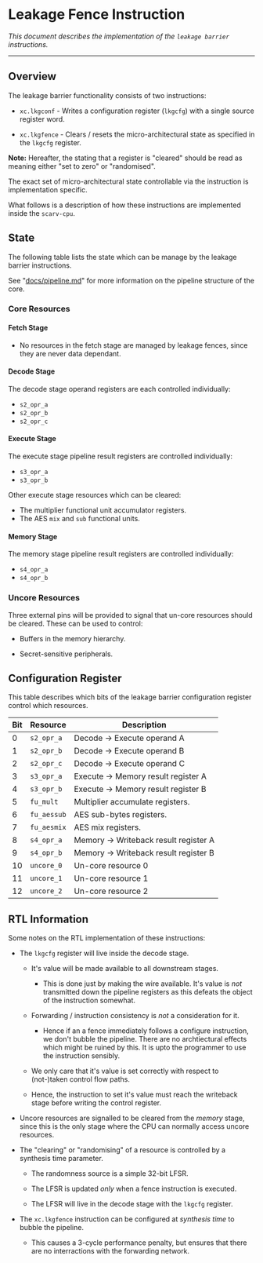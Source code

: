
# Leakage Fence Instruction

*This document describes the implementation of the `leakage barrier`
instructions.*

---

## Overview

The leakage barrier functionality consists of two instructions:

- `xc.lkgconf` - Writes a configuration register (`lkgcfg`) with a single
  source register word.

- `xc.lkgfence` - Clears / resets the micro-architectural state as
  specified in the `lkgcfg` register.

**Note:** Hereafter, the stating that a register is "cleared" should be
read as meaning either "set to zero" or "randomised".

The exact set of micro-architectural state controllable via the
instruction is implementation specific.

What follows is a description of how these instructions are implemented
inside the `scarv-cpu`.

## State

The following table lists the state which can be manage by the leakage
barrier instructions.

See "[docs/pipeline.md](pipeline.md)" for more information on the
pipeline structure of the core.

### Core Resources 

#### Fetch Stage

- No resources in the fetch stage are managed by leakage fences, since they
  are never data dependant.

#### Decode Stage

The decode stage operand registers are each controlled individually:

- `s2_opr_a`
- `s2_opr_b`
- `s2_opr_c`

#### Execute Stage

The execute stage pipeline result registers are controlled individually:

- `s3_opr_a`
- `s3_opr_b`

Other execute stage resources which can be cleared:

- The multiplier functional unit accumulator registers.
- The AES `mix` and `sub` functional units.

#### Memory Stage

The memory stage pipeline result registers are controlled individually:

- `s4_opr_a`
- `s4_opr_b`

### Uncore Resources

Three external pins will be provided to signal that un-core resources
should be cleared.
These can be used to control:

- Buffers in the memory hierarchy.

- Secret-sensitive peripherals.

## Configuration Register

This table describes which bits of the leakage barrier configuration
register control which resources.

Bit | Resource    | Description
----|-------------|----------------
0   | `s2_opr_a`  | Decode -> Execute operand A
1   | `s2_opr_b`  | Decode -> Execute operand B
2   | `s2_opr_c`  | Decode -> Execute operand C
3   | `s3_opr_a`  | Execute -> Memory result register A
4   | `s3_opr_b`  | Execute -> Memory result register B
5   | `fu_mult`   | Multiplier accumulate registers.
6   | `fu_aessub` | AES sub-bytes registers.
7   | `fu_aesmix` | AES mix registers.
8   | `s4_opr_a`  | Memory -> Writeback result register A
9   | `s4_opr_b`  | Memory -> Writeback result register B
10  | `uncore_0`  | Un-core resource 0
11  | `uncore_1`  | Un-core resource 1
12  | `uncore_2`  | Un-core resource 2

## RTL Information

Some notes on the RTL implementation of these instructions:

- The `lkgcfg` register will live inside the decode stage.

  - It's value will be made available to all downstream stages.
    
    - This is done just by making the wire available. It's value is
      *not* transmitted down the pipeline registers as this defeats the
      object of the instruction somewhat.

  - Forwarding / instruction consistency is *not* a consideration for it.

    - Hence if an a fence immediately follows a configure instruction, we
      don't bubble the pipeline. There are no archtiectural effects which
      might be ruined by this. It is upto the programmer to use the
      instruction sensibly.

  - We only care that it's value is set correctly with respect to (not-)taken
    control flow paths.

  - Hence, the instruction to set it's value must reach the writeback stage
    before writing the control register.

- Uncore resources are signalled to be cleared from the *memory* stage,
  since this is the only stage where the CPU can normally access
  uncore resources.

- The "clearing" or "randomising" of a resource is controlled by
  a synthesis time parameter.

  - The randomness source is a simple 32-bit LFSR.

  - The LFSR is updated *only* when a fence instruction is executed.

  - The LFSR will live in the decode stage with the `lkgcfg` register.

- The `xc.lkgfence` instruction can be configured at *synthesis time* to
  bubble the pipeline.

  - This causes a 3-cycle performance penalty, but ensures that there
    are no interractions with the forwarding network.

